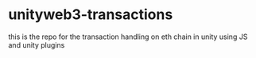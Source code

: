# unityweb3-transactions
this is the repo for the transaction handling on eth chain in unity using JS and unity plugins
